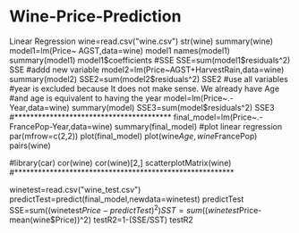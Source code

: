 # Wine-Price-Prediction
Linear Regression
wine=read.csv("wine.csv")
str(wine)
summary(wine)
model1=lm(Price~ AGST,data=wine)
model1
names(model1)
summary(model1)
model1$coefficients
#SSE
SSE=sum(model1$residuals^2)
SSE
#addd new variable
model2=lm(Price~AGST+HarvestRain,data=wine)
summary(model2)
SSE2=sum(model2$residuals^2)
SSE2
#use all variables
#year is excluded because It does not make sense. We already have Age
#and age is equivalent to having the year
model=lm(Price~.-Year,data=wine)
summary(model)
SSE3=sum(model$residuals^2)
SSE3
#****************************************
final_model=lm(Price~.-FrancePop-Year,data=wine)
summary(final_model)
#plot linear regression
par(mfrow=c(2,2))
plot(final_model)
plot(wine$Age,wine$FrancePop)
pairs(wine)

#library(car)
cor(wine)
cor(wine)[2,]
scatterplotMatrix(wine)
#********************************************************

winetest=read.csv("wine_test.csv")
predictTest=predict(final_model,newdata=winetest)
predictTest
SSE=sum((winetest$Price-predictTest)^2)
SST=sum((winetest$Price-mean(wine$Price))^2)
testR2=1-(SSE/SST)
testR2
